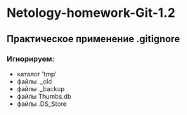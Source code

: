 # Netology-homework-Git-1.2
## Практическое применение .gitignore
### Игнорируем:
* каталог 'tmp'
* файлы *.*_old
* файлы *.*_backup
* файлы Thumbs.db
* файлы .DS_Store